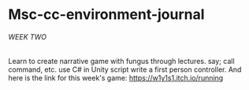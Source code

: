 # Msc-cc-environment-journal

###### WEEK TWO
Learn to create narrative game with fungus through lectures.
say; call command, etc.
use C# in Unity script
write a first person controller.
And here is the link for this week's game:
https://w1y1s1.itch.io/running
